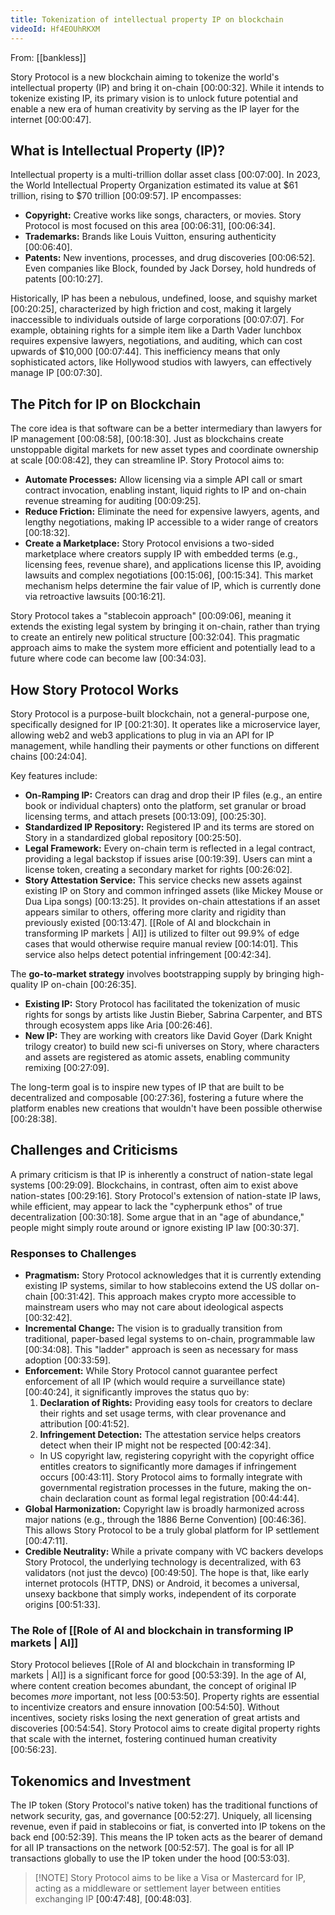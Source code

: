 ```yaml
---
title: Tokenization of intellectual property IP on blockchain
videoId: Hf4EOUhRKXM
---
```


From: [[bankless]] <br/> 

Story Protocol is a new blockchain aiming to tokenize the world's intellectual property (IP) and bring it on-chain <a class="yt-timestamp" data-t="00:00:32">[00:00:32]</a>. While it intends to tokenize existing IP, its primary vision is to unlock future potential and enable a new era of human creativity by serving as the IP layer for the internet <a class="yt-timestamp" data-t="00:00:47">[00:00:47]</a>.

## What is Intellectual Property (IP)?
Intellectual property is a multi-trillion dollar asset class <a class="yt-timestamp" data-t="00:07:00">[00:07:00]</a>. In 2023, the World Intellectual Property Organization estimated its value at $61 trillion, rising to $70 trillion <a class="yt-timestamp" data-t="00:09:57">[00:09:57]</a>. IP encompasses:
*   **Copyright:** Creative works like songs, characters, or movies. Story Protocol is most focused on this area <a class="yt-timestamp" data-t="00:06:31">[00:06:31]</a>, <a class="yt-timestamp" data-t="00:06:34">[00:06:34]</a>.
*   **Trademarks:** Brands like Louis Vuitton, ensuring authenticity <a class="yt-timestamp" data-t="00:06:40">[00:06:40]</a>.
*   **Patents:** New inventions, processes, and drug discoveries <a class="yt-timestamp" data-t="00:06:52">[00:06:52]</a>. Even companies like Block, founded by Jack Dorsey, hold hundreds of patents <a class="yt-timestamp" data-t="00:10:27">[00:10:27]</a>.

Historically, IP has been a nebulous, undefined, loose, and squishy market <a class="yt-timestamp" data-t="00:20:25">[00:20:25]</a>, characterized by high friction and cost, making it largely inaccessible to individuals outside of large corporations <a class="yt-timestamp" data-t="00:07:07">[00:07:07]</a>. For example, obtaining rights for a simple item like a Darth Vader lunchbox requires expensive lawyers, negotiations, and auditing, which can cost upwards of $10,000 <a class="yt-timestamp" data-t="00:07:44">[00:07:44]</a>. This inefficiency means that only sophisticated actors, like Hollywood studios with lawyers, can effectively manage IP <a class="yt-timestamp" data-t="00:07:30">[00:07:30]</a>.

## The Pitch for IP on Blockchain
The core idea is that software can be a better intermediary than lawyers for IP management <a class="yt-timestamp" data-t="00:08:58">[00:08:58]</a>, <a class="yt-timestamp" data-t="00:18:30">[00:18:30]</a>. Just as blockchains create unstoppable digital markets for new asset types and coordinate ownership at scale <a class="yt-timestamp" data-t="00:08:42">[00:08:42]</a>, they can streamline IP. Story Protocol aims to:
*   **Automate Processes:** Allow licensing via a simple API call or smart contract invocation, enabling instant, liquid rights to IP and on-chain revenue streaming for auditing <a class="yt-timestamp" data-t="00:09:25">[00:09:25]</a>.
*   **Reduce Friction:** Eliminate the need for expensive lawyers, agents, and lengthy negotiations, making IP accessible to a wider range of creators <a class="yt-timestamp" data-t="00:18:32">[00:18:32]</a>.
*   **Create a Marketplace:** Story Protocol envisions a two-sided marketplace where creators supply IP with embedded terms (e.g., licensing fees, revenue share), and applications license this IP, avoiding lawsuits and complex negotiations <a class="yt-timestamp" data-t="00:15:06">[00:15:06]</a>, <a class="yt-timestamp" data-t="00:15:34">[00:15:34]</a>. This market mechanism helps determine the fair value of IP, which is currently done via retroactive lawsuits <a class="yt-timestamp" data-t="00:16:21">[00:16:21]</a>.

Story Protocol takes a "stablecoin approach" <a class="yt-timestamp" data-t="00:09:06">[00:09:06]</a>, meaning it extends the existing legal system by bringing it on-chain, rather than trying to create an entirely new political structure <a class="yt-timestamp" data-t="00:32:04">[00:32:04]</a>. This pragmatic approach aims to make the system more efficient and potentially lead to a future where code can become law <a class="yt-timestamp" data-t="00:34:03">[00:34:03]</a>.

## How Story Protocol Works
Story Protocol is a purpose-built blockchain, not a general-purpose one, specifically designed for IP <a class="yt-timestamp" data-t="00:21:30">[00:21:30]</a>. It operates like a microservice layer, allowing web2 and web3 applications to plug in via an API for IP management, while handling their payments or other functions on different chains <a class="yt-timestamp" data-t="00:24:04">[00:24:04]</a>.

Key features include:
*   **On-Ramping IP:** Creators can drag and drop their IP files (e.g., an entire book or individual chapters) onto the platform, set granular or broad licensing terms, and attach presets <a class="yt-timestamp" data-t="00:13:09">[00:13:09]</a>, <a class="yt-timestamp" data-t="00:25:30">[00:25:30]</a>.
*   **Standardized IP Repository:** Registered IP and its terms are stored on Story in a standardized global repository <a class="yt-timestamp" data-t="00:25:50">[00:25:50]</a>.
*   **Legal Framework:** Every on-chain term is reflected in a legal contract, providing a legal backstop if issues arise <a class="yt-timestamp" data-t="00:19:39">[00:19:39]</a>. Users can mint a license token, creating a secondary market for rights <a class="yt-timestamp" data-t="00:26:02">[00:26:02]</a>.
*   **Story Attestation Service:** This service checks new assets against existing IP on Story and common infringed assets (like Mickey Mouse or Dua Lipa songs) <a class="yt-timestamp" data-t="00:13:25">[00:13:25]</a>. It provides on-chain attestations if an asset appears similar to others, offering more clarity and rigidity than previously existed <a class="yt-timestamp" data-t="00:13:47">[00:13:47]</a>. [[Role of AI and blockchain in transforming IP markets | AI]] is utilized to filter out 99.9% of edge cases that would otherwise require manual review <a class="yt-timestamp" data-t="00:14:01">[00:14:01]</a>. This service also helps detect potential infringement <a class="yt-timestamp" data-t="00:42:34">[00:42:34]</a>.

The **go-to-market strategy** involves bootstrapping supply by bringing high-quality IP on-chain <a class="yt-timestamp" data-t="00:26:35">[00:26:35]</a>.
*   **Existing IP:** Story Protocol has facilitated the tokenization of music rights for songs by artists like Justin Bieber, Sabrina Carpenter, and BTS through ecosystem apps like Aria <a class="yt-timestamp" data-t="00:26:46">[00:26:46]</a>.
*   **New IP:** They are working with creators like David Goyer (Dark Knight trilogy creator) to build new sci-fi universes on Story, where characters and assets are registered as atomic assets, enabling community remixing <a class="yt-timestamp" data-t="00:27:09">[00:27:09]</a>.

The long-term goal is to inspire new types of IP that are built to be decentralized and composable <a class="yt-timestamp" data-t="00:27:36">[00:27:36]</a>, fostering a future where the platform enables new creations that wouldn't have been possible otherwise <a class="yt-timestamp" data-t="00:28:38">[00:28:38]</a>.

## Challenges and Criticisms
A primary criticism is that IP is inherently a construct of nation-state legal systems <a class="yt-timestamp" data-t="00:29:09">[00:29:09]</a>. Blockchains, in contrast, often aim to exist above nation-states <a class="yt-timestamp" data-t="00:29:16">[00:29:16]</a>. Story Protocol's extension of nation-state IP laws, while efficient, may appear to lack the "cypherpunk ethos" of true decentralization <a class="yt-timestamp" data-t="00:30:18">[00:30:18]</a>. Some argue that in an "age of abundance," people might simply route around or ignore existing IP law <a class="yt-timestamp" data-t="00:30:37">[00:30:37]</a>.

### Responses to Challenges
*   **Pragmatism:** Story Protocol acknowledges that it is currently extending existing IP systems, similar to how stablecoins extend the US dollar on-chain <a class="yt-timestamp" data-t="00:31:42">[00:31:42]</a>. This approach makes crypto more accessible to mainstream users who may not care about ideological aspects <a class="yt-timestamp" data-t="00:32:42">[00:32:42]</a>.
*   **Incremental Change:** The vision is to gradually transition from traditional, paper-based legal systems to on-chain, programmable law <a class="yt-timestamp" data-t="00:34:08">[00:34:08]</a>. This "ladder" approach is seen as necessary for mass adoption <a class="yt-timestamp" data-t="00:33:59">[00:33:59]</a>.
*   **Enforcement:** While Story Protocol cannot guarantee perfect enforcement of all IP (which would require a surveillance state) <a class="yt-timestamp" data-t="00:40:24">[00:40:24]</a>, it significantly improves the status quo by:
    1.  **Declaration of Rights:** Providing easy tools for creators to declare their rights and set usage terms, with clear provenance and attribution <a class="yt-timestamp" data-t="00:41:52">[00:41:52]</a>.
    2.  **Infringement Detection:** The attestation service helps creators detect when their IP might not be respected <a class="yt-timestamp" data-t="00:42:34">[00:42:34]</a>.
    *   In US copyright law, registering copyright with the copyright office entitles creators to significantly more damages if infringement occurs <a class="yt-timestamp" data-t="00:43:11">[00:43:11]</a>. Story Protocol aims to formally integrate with governmental registration processes in the future, making the on-chain declaration count as formal legal registration <a class="yt-timestamp" data-t="00:44:44">[00:44:44]</a>.
*   **Global Harmonization:** Copyright law is broadly harmonized across major nations (e.g., through the 1886 Berne Convention) <a class="yt-timestamp" data-t="00:46:36">[00:46:36]</a>. This allows Story Protocol to be a truly global platform for IP settlement <a class="yt-timestamp" data-t="00:47:11">[00:47:11]</a>.
*   **Credible Neutrality:** While a private company with VC backers develops Story Protocol, the underlying technology is decentralized, with 63 validators (not just the devco) <a class="yt-timestamp" data-t="00:49:50">[00:49:50]</a>. The hope is that, like early internet protocols (HTTP, DNS) or Android, it becomes a universal, unsexy backbone that simply works, independent of its corporate origins <a class="yt-timestamp" data-t="00:51:33">[00:51:33]</a>.

### The Role of [[Role of AI and blockchain in transforming IP markets | AI]]
Story Protocol believes [[Role of AI and blockchain in transforming IP markets | AI]] is a significant force for good <a class="yt-timestamp" data-t="00:53:39">[00:53:39]</a>. In the age of AI, where content creation becomes abundant, the concept of original IP becomes *more* important, not less <a class="yt-timestamp" data-t="00:53:50">[00:53:50]</a>. Property rights are essential to incentivize creators and ensure innovation <a class="yt-timestamp" data-t="00:54:50">[00:54:50]</a>. Without incentives, society risks losing the next generation of great artists and discoveries <a class="yt-timestamp" data-t="00:54:54">[00:54:54]</a>. Story Protocol aims to create digital property rights that scale with the internet, fostering continued human creativity <a class="yt-timestamp" data-t="00:56:23">[00:56:23]</a>.

## Tokenomics and Investment
The IP token (Story Protocol's native token) has the traditional functions of network security, gas, and governance <a class="yt-timestamp" data-t="00:52:27">[00:52:27]</a>. Uniquely, all licensing revenue, even if paid in stablecoins or fiat, is converted into IP tokens on the back end <a class="yt-timestamp" data-t="00:52:39">[00:52:39]</a>. This means the IP token acts as the bearer of demand for all IP transactions on the network <a class="yt-timestamp" data-t="00:52:57">[00:52:57]</a>. The goal is for all IP transactions globally to use the IP token under the hood <a class="yt-timestamp" data-t="00:53:03">[00:53:03]</a>.

> [!NOTE] Story Protocol aims to be like a Visa or Mastercard for IP, acting as a middleware or settlement layer between entities exchanging IP <a class="yt-timestamp" data-t="00:47:48">[00:47:48]</a>, <a class="yt-timestamp" data-t="00:48:03">[00:48:03]</a>.
